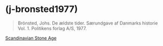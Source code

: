 # (j-bronsted1977)
> Brönsted, Johs. De ældste tider. Særundgave af Danmarks historie Vol. 1. Politikens forlag A/S, 1977.

[Scandinavian Stone Age](scandinavian-stone-age.md)